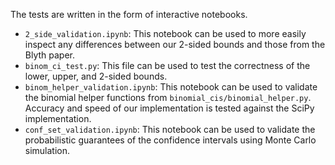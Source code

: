 The tests are written in the form of interactive notebooks.

- `2_side_validation.ipynb`: This notebook can be used to more easily inspect any differences between our 2-sided bounds and those from the Blyth paper.
- `binom_ci_test.py`: This file can be used to test the correctness of the lower, upper, and 2-sided bounds. 
- `binom_helper_validation.ipynb`: This notebook can be used to validate the binomial helper functions from `binomial_cis/binomial_helper.py`. Accuracy and speed of our implementation is tested against the SciPy implementation.
- `conf_set_validation.ipynb`: This notebook can be used to validate the probabilistic guarantees of the confidence intervals using Monte Carlo simulation.